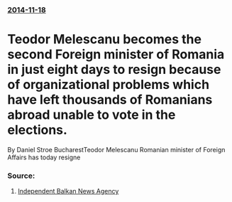 ### [2014-11-18](/news/2014/11/18/index.md)

# Teodor Melescanu becomes the second Foreign minister of Romania in just eight days to resign because of organizational problems which have left thousands of Romanians abroad unable to vote in the elections. 

By Daniel Stroe BucharestTeodor Melescanu Romanian minister of Foreign Affairs has today resigne


### Source:

1. [Independent Balkan News Agency](http://www.balkaneu.com/romanian-formin-resigns-flawed-elections-diaspora/)
